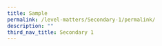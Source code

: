 ```yaml
---
title: Sample
permalink: /level-matters/Secondary-1/permalink/
description: ""
third_nav_title: Secondary 1
---
```

